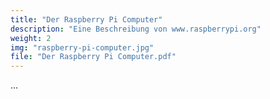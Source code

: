 ```yaml
---
title: "Der Raspberry Pi Computer"
description: "Eine Beschreibung von www.raspberrypi.org"
weight: 2
img: "raspberry-pi-computer.jpg"
file: "Der Raspberry Pi Computer.pdf"
---
```


 ...

